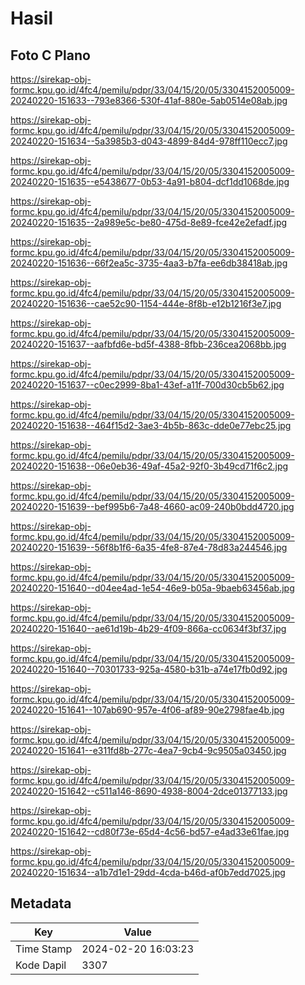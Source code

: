 # Hasil

## Foto C Plano

https://sirekap-obj-formc.kpu.go.id/4fc4/pemilu/pdpr/33/04/15/20/05/3304152005009-20240220-151633--793e8366-530f-41af-880e-5ab0514e08ab.jpg

https://sirekap-obj-formc.kpu.go.id/4fc4/pemilu/pdpr/33/04/15/20/05/3304152005009-20240220-151634--5a3985b3-d043-4899-84d4-978ff110ecc7.jpg

https://sirekap-obj-formc.kpu.go.id/4fc4/pemilu/pdpr/33/04/15/20/05/3304152005009-20240220-151635--e5438677-0b53-4a91-b804-dcf1dd1068de.jpg

https://sirekap-obj-formc.kpu.go.id/4fc4/pemilu/pdpr/33/04/15/20/05/3304152005009-20240220-151635--2a989e5c-be80-475d-8e89-fce42e2efadf.jpg

https://sirekap-obj-formc.kpu.go.id/4fc4/pemilu/pdpr/33/04/15/20/05/3304152005009-20240220-151636--66f2ea5c-3735-4aa3-b7fa-ee6db38418ab.jpg

https://sirekap-obj-formc.kpu.go.id/4fc4/pemilu/pdpr/33/04/15/20/05/3304152005009-20240220-151636--cae52c90-1154-444e-8f8b-e12b1216f3e7.jpg

https://sirekap-obj-formc.kpu.go.id/4fc4/pemilu/pdpr/33/04/15/20/05/3304152005009-20240220-151637--aafbfd6e-bd5f-4388-8fbb-236cea2068bb.jpg

https://sirekap-obj-formc.kpu.go.id/4fc4/pemilu/pdpr/33/04/15/20/05/3304152005009-20240220-151637--c0ec2999-8ba1-43ef-a11f-700d30cb5b62.jpg

https://sirekap-obj-formc.kpu.go.id/4fc4/pemilu/pdpr/33/04/15/20/05/3304152005009-20240220-151638--464f15d2-3ae3-4b5b-863c-dde0e77ebc25.jpg

https://sirekap-obj-formc.kpu.go.id/4fc4/pemilu/pdpr/33/04/15/20/05/3304152005009-20240220-151638--06e0eb36-49af-45a2-92f0-3b49cd71f6c2.jpg

https://sirekap-obj-formc.kpu.go.id/4fc4/pemilu/pdpr/33/04/15/20/05/3304152005009-20240220-151639--bef995b6-7a48-4660-ac09-240b0bdd4720.jpg

https://sirekap-obj-formc.kpu.go.id/4fc4/pemilu/pdpr/33/04/15/20/05/3304152005009-20240220-151639--56f8b1f6-6a35-4fe8-87e4-78d83a244546.jpg

https://sirekap-obj-formc.kpu.go.id/4fc4/pemilu/pdpr/33/04/15/20/05/3304152005009-20240220-151640--d04ee4ad-1e54-46e9-b05a-9baeb63456ab.jpg

https://sirekap-obj-formc.kpu.go.id/4fc4/pemilu/pdpr/33/04/15/20/05/3304152005009-20240220-151640--ae61d19b-4b29-4f09-866a-cc0634f3bf37.jpg

https://sirekap-obj-formc.kpu.go.id/4fc4/pemilu/pdpr/33/04/15/20/05/3304152005009-20240220-151640--70301733-925a-4580-b31b-a74e17fb0d92.jpg

https://sirekap-obj-formc.kpu.go.id/4fc4/pemilu/pdpr/33/04/15/20/05/3304152005009-20240220-151641--107ab690-957e-4f06-af89-90e2798fae4b.jpg

https://sirekap-obj-formc.kpu.go.id/4fc4/pemilu/pdpr/33/04/15/20/05/3304152005009-20240220-151641--e311fd8b-277c-4ea7-9cb4-9c9505a03450.jpg

https://sirekap-obj-formc.kpu.go.id/4fc4/pemilu/pdpr/33/04/15/20/05/3304152005009-20240220-151642--c511a146-8690-4938-8004-2dce01377133.jpg

https://sirekap-obj-formc.kpu.go.id/4fc4/pemilu/pdpr/33/04/15/20/05/3304152005009-20240220-151642--cd80f73e-65d4-4c56-bd57-e4ad33e61fae.jpg

https://sirekap-obj-formc.kpu.go.id/4fc4/pemilu/pdpr/33/04/15/20/05/3304152005009-20240220-151634--a1b7d1e1-29dd-4cda-b46d-af0b7edd7025.jpg


## Metadata

| Key        | Value               |
| ---------- | ------------------- |
| Time Stamp | 2024-02-20 16:03:23 |
| Kode Dapil | 3307                |



